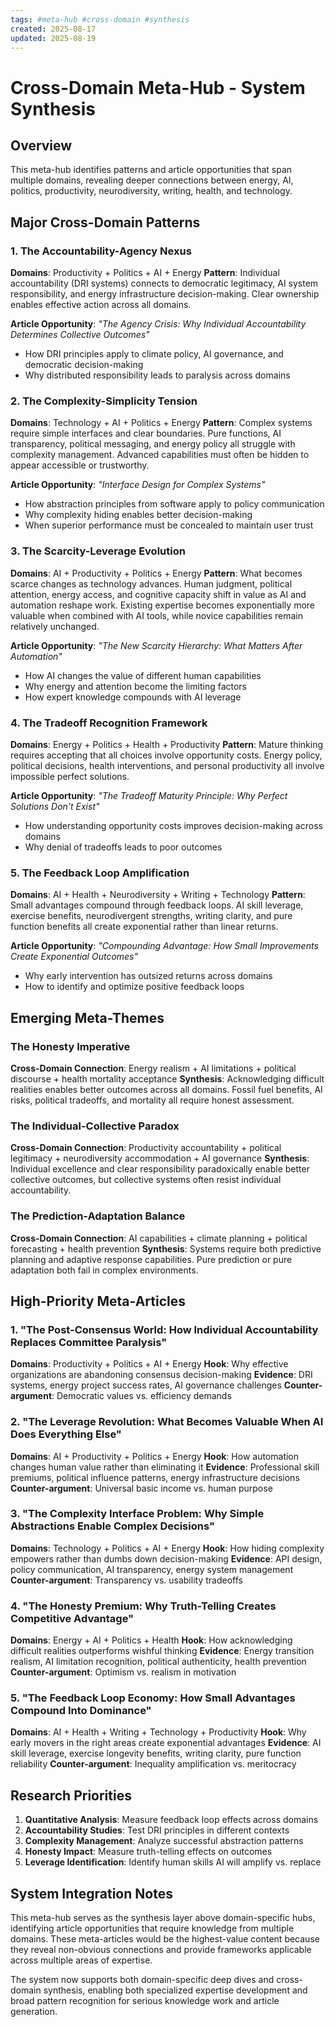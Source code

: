 ```yaml
---
tags: #meta-hub #cross-domain #synthesis
created: 2025-08-17
updated: 2025-08-19
---
```


# Cross-Domain Meta-Hub - System Synthesis

## Overview

This meta-hub identifies patterns and article opportunities that span multiple domains, revealing deeper connections between energy, AI, politics, productivity, neurodiversity, writing, health, and technology.

## Major Cross-Domain Patterns

### 1. **The Accountability-Agency Nexus**
**Domains**: Productivity + Politics + AI + Energy
**Pattern**: Individual accountability (DRI systems) connects to democratic legitimacy, AI system responsibility, and energy infrastructure decision-making. Clear ownership enables effective action across all domains.

**Article Opportunity**: *"The Agency Crisis: Why Individual Accountability Determines Collective Outcomes"*
- How DRI principles apply to climate policy, AI governance, and democratic decision-making
- Why distributed responsibility leads to paralysis across domains

### 2. **The Complexity-Simplicity Tension**
**Domains**: Technology + AI + Politics + Energy
**Pattern**: Complex systems require simple interfaces and clear boundaries. Pure functions, AI transparency, political messaging, and energy policy all struggle with complexity management. Advanced capabilities must often be hidden to appear accessible or trustworthy.

**Article Opportunity**: *"Interface Design for Complex Systems"*
- How abstraction principles from software apply to policy communication
- Why complexity hiding enables better decision-making
- When superior performance must be concealed to maintain user trust

### 3. **The Scarcity-Leverage Evolution**
**Domains**: AI + Productivity + Politics + Energy
**Pattern**: What becomes scarce changes as technology advances. Human judgment, political attention, energy access, and cognitive capacity shift in value as AI and automation reshape work. Existing expertise becomes exponentially more valuable when combined with AI tools, while novice capabilities remain relatively unchanged.

**Article Opportunity**: *"The New Scarcity Hierarchy: What Matters After Automation"*
- How AI changes the value of different human capabilities
- Why energy and attention become the limiting factors
- How expert knowledge compounds with AI leverage

### 4. **The Tradeoff Recognition Framework**
**Domains**: Energy + Politics + Health + Productivity
**Pattern**: Mature thinking requires accepting that all choices involve opportunity costs. Energy policy, political decisions, health interventions, and personal productivity all involve impossible perfect solutions.

**Article Opportunity**: *"The Tradeoff Maturity Principle: Why Perfect Solutions Don't Exist"*
- How understanding opportunity costs improves decision-making across domains
- Why denial of tradeoffs leads to poor outcomes

### 5. **The Feedback Loop Amplification**
**Domains**: AI + Health + Neurodiversity + Writing + Technology
**Pattern**: Small advantages compound through feedback loops. AI skill leverage, exercise benefits, neurodivergent strengths, writing clarity, and pure function benefits all create exponential rather than linear returns.

**Article Opportunity**: *"Compounding Advantage: How Small Improvements Create Exponential Outcomes"*
- Why early intervention has outsized returns across domains
- How to identify and optimize positive feedback loops

## Emerging Meta-Themes

### The Honesty Imperative
**Cross-Domain Connection**: Energy realism + AI limitations + political discourse + health mortality acceptance
**Synthesis**: Acknowledging difficult realities enables better outcomes across all domains. Fossil fuel benefits, AI risks, political tradeoffs, and mortality all require honest assessment.

### The Individual-Collective Paradox
**Cross-Domain Connection**: Productivity accountability + political legitimacy + neurodiversity accommodation + AI governance
**Synthesis**: Individual excellence and clear responsibility paradoxically enable better collective outcomes, but collective systems often resist individual accountability.

### The Prediction-Adaptation Balance
**Cross-Domain Connection**: AI capabilities + climate planning + political forecasting + health prevention
**Synthesis**: Systems require both predictive planning and adaptive response capabilities. Pure prediction or pure adaptation both fail in complex environments.

## High-Priority Meta-Articles

### 1. **"The Post-Consensus World: How Individual Accountability Replaces Committee Paralysis"**
**Domains**: Productivity + Politics + AI + Energy
**Hook**: Why effective organizations are abandoning consensus decision-making
**Evidence**: DRI systems, energy project success rates, AI governance challenges
**Counter-argument**: Democratic values vs. efficiency demands

### 2. **"The Leverage Revolution: What Becomes Valuable When AI Does Everything Else"**
**Domains**: AI + Productivity + Politics + Energy
**Hook**: How automation changes human value rather than eliminating it
**Evidence**: Professional skill premiums, political influence patterns, energy infrastructure decisions
**Counter-argument**: Universal basic income vs. human purpose

### 3. **"The Complexity Interface Problem: Why Simple Abstractions Enable Complex Decisions"**
**Domains**: Technology + Politics + AI + Energy
**Hook**: How hiding complexity empowers rather than dumbs down decision-making
**Evidence**: API design, policy communication, AI transparency, energy system management
**Counter-argument**: Transparency vs. usability tradeoffs

### 4. **"The Honesty Premium: Why Truth-Telling Creates Competitive Advantage"**
**Domains**: Energy + AI + Politics + Health
**Hook**: How acknowledging difficult realities outperforms wishful thinking
**Evidence**: Energy transition realism, AI limitation recognition, political authenticity, health prevention
**Counter-argument**: Optimism vs. realism in motivation

### 5. **"The Feedback Loop Economy: How Small Advantages Compound Into Dominance"**
**Domains**: AI + Health + Writing + Technology + Productivity
**Hook**: Why early movers in the right areas create exponential advantages
**Evidence**: AI skill leverage, exercise longevity benefits, writing clarity, pure function reliability
**Counter-argument**: Inequality amplification vs. meritocracy

## Research Priorities

1. **Quantitative Analysis**: Measure feedback loop effects across domains
2. **Accountability Studies**: Test DRI principles in different contexts
3. **Complexity Management**: Analyze successful abstraction patterns
4. **Honesty Impact**: Measure truth-telling effects on outcomes
5. **Leverage Identification**: Identify human skills AI will amplify vs. replace

## System Integration Notes

This meta-hub serves as the synthesis layer above domain-specific hubs, identifying article opportunities that require knowledge from multiple domains. These meta-articles would be the highest-value content because they reveal non-obvious connections and provide frameworks applicable across multiple areas of expertise.

The system now supports both domain-specific deep dives and cross-domain synthesis, enabling both specialized expertise development and broad pattern recognition for serious knowledge work and article generation.